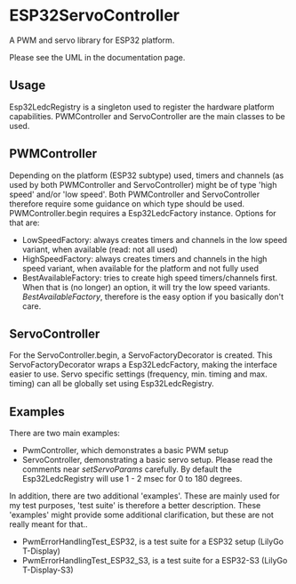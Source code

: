 # ESP32ServoController
A PWM and servo library for ESP32 platform.

Please see the UML in the documentation page.

## Usage
Esp32LedcRegistry is a singleton used to register the hardware platform capabilities.
PWMController and ServoController are the main classes to be used.

## PWMController
Depending on the platform (ESP32 subtype) used, timers and channels (as used by both PWMController and ServoController) might be of type 'high speed' and/or 'low speed'.
Both PWMController and ServoController therefore require some guidance on which type should be used.
PWMController.begin requires a Esp32LedcFactory instance. Options for that are:
 - LowSpeedFactory: always creates timers and channels in the low speed variant, when available (read: not all used)
 - HighSpeedFactory: always creates timers and channels in the high speed variant, when available for the platform and not fully used
 - BestAvailableFactory: tries to create high speed timers/channels first. When that is (no longer) an option, it will try the low speed variants.
*BestAvailableFactory*, therefore is the easy option if you basically don't care.

## ServoController
For the ServoController.begin, a ServoFactoryDecorator is created.
This ServoFactoryDecorator wraps a Esp32LedcFactory, making the interface easier to use.
Servo specific settings (frequency, min. timing and max. timing) can all be globally set using Esp32LedcRegistry.

## Examples
There are two main examples:
 - PwmController, which demonstrates a basic PWM setup
 - ServoController, demonstrating a basic servo setup. Please read the comments near *setServoParams* carefully. By default the Esp32LedcRegistry will use 1 - 2 msec for 0 to 180 degrees.
 
In addition, there are two additional 'examples'. These are mainly used for my test purposes, 'test suite' is therefore a better description.
These 'examples' might provide some additional clarification, but these are not really meant for that..
 - PwmErrorHandlingTest_ESP32, is a test suite for a ESP32 setup (LilyGo T-Display)
 - PwmErrorHandlingTest_ESP32_S3, is a test suite for a ESP32-S3 (LilyGo T-Display-S3)